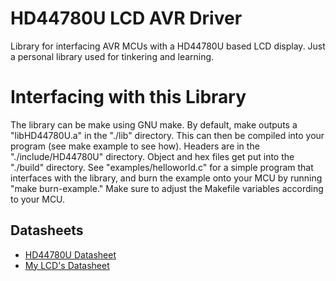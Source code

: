 # HD44780U LCD AVR Driver
Library for interfacing AVR MCUs with a HD44780U based LCD display. Just a personal library used for tinkering and learning.

# Interfacing with this Library
The library can be make using GNU make. By default, make outputs a "libHD44780U.a" in the "./lib" directory. This can then be compiled into your program (see make example to see how). Headers are in the "./include/HD44780U" directory. Object and hex files get put into the "./build" directory. See "examples/helloworld.c" for a simple program that interfaces with the library, and burn the example onto your MCU by running "make burn-example." Make sure to adjust the Makefile variables according to your MCU.

## Datasheets
- [HD44780U Datasheet](https://cdn-shop.adafruit.com/datasheets/HD44780.pdf)
- [My LCD's Datasheet](https://www.digikey.ca/htmldatasheets/production/2410219/0/0/1/tc1602a-01t.html)
